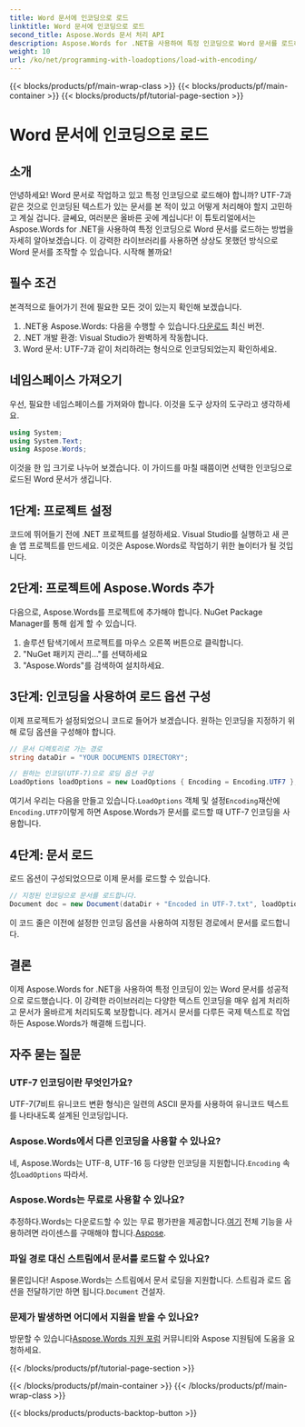 ```yaml
---
title: Word 문서에 인코딩으로 로드
linktitle: Word 문서에 인코딩으로 로드
second_title: Aspose.Words 문서 처리 API
description: Aspose.Words for .NET을 사용하여 특정 인코딩으로 Word 문서를 로드하는 방법을 알아보세요. 자세한 설명이 있는 단계별 가이드.
weight: 10
url: /ko/net/programming-with-loadoptions/load-with-encoding/
---
```


{{< blocks/products/pf/main-wrap-class >}}
{{< blocks/products/pf/main-container >}}
{{< blocks/products/pf/tutorial-page-section >}}

# Word 문서에 인코딩으로 로드

## 소개

안녕하세요! Word 문서로 작업하고 있고 특정 인코딩으로 로드해야 합니까? UTF-7과 같은 것으로 인코딩된 텍스트가 있는 문서를 본 적이 있고 어떻게 처리해야 할지 고민하고 계실 겁니다. 글쎄요, 여러분은 올바른 곳에 계십니다! 이 튜토리얼에서는 Aspose.Words for .NET을 사용하여 특정 인코딩으로 Word 문서를 로드하는 방법을 자세히 알아보겠습니다. 이 강력한 라이브러리를 사용하면 상상도 못했던 방식으로 Word 문서를 조작할 수 있습니다. 시작해 볼까요!

## 필수 조건

본격적으로 들어가기 전에 필요한 모든 것이 있는지 확인해 보겠습니다.

1.  .NET용 Aspose.Words: 다음을 수행할 수 있습니다.[다운로드](https://releases.aspose.com/words/net/) 최신 버전.
2. .NET 개발 환경: Visual Studio가 완벽하게 작동합니다.
3. Word 문서: UTF-7과 같이 처리하려는 형식으로 인코딩되었는지 확인하세요.

## 네임스페이스 가져오기

우선, 필요한 네임스페이스를 가져와야 합니다. 이것을 도구 상자의 도구라고 생각하세요.

```csharp
using System;
using System.Text;
using Aspose.Words;
```

이것을 한 입 크기로 나누어 보겠습니다. 이 가이드를 마칠 때쯤이면 선택한 인코딩으로 로드된 Word 문서가 생깁니다.

## 1단계: 프로젝트 설정

코드에 뛰어들기 전에 .NET 프로젝트를 설정하세요. Visual Studio를 실행하고 새 콘솔 앱 프로젝트를 만드세요. 이것은 Aspose.Words로 작업하기 위한 놀이터가 될 것입니다.

## 2단계: 프로젝트에 Aspose.Words 추가

다음으로, Aspose.Words를 프로젝트에 추가해야 합니다. NuGet Package Manager를 통해 쉽게 할 수 있습니다.

1. 솔루션 탐색기에서 프로젝트를 마우스 오른쪽 버튼으로 클릭합니다.
2. "NuGet 패키지 관리..."를 선택하세요
3. "Aspose.Words"를 검색하여 설치하세요.

## 3단계: 인코딩을 사용하여 로드 옵션 구성

이제 프로젝트가 설정되었으니 코드로 들어가 보겠습니다. 원하는 인코딩을 지정하기 위해 로딩 옵션을 구성해야 합니다.

```csharp
// 문서 디렉토리로 가는 경로
string dataDir = "YOUR DOCUMENTS DIRECTORY";

// 원하는 인코딩(UTF-7)으로 로딩 옵션 구성
LoadOptions loadOptions = new LoadOptions { Encoding = Encoding.UTF7 };
```

 여기서 우리는 다음을 만들고 있습니다.`LoadOptions` 객체 및 설정`Encoding`재산에`Encoding.UTF7`이렇게 하면 Aspose.Words가 문서를 로드할 때 UTF-7 인코딩을 사용합니다.

## 4단계: 문서 로드

로드 옵션이 구성되었으므로 이제 문서를 로드할 수 있습니다.

```csharp
// 지정된 인코딩으로 문서를 로드합니다.
Document doc = new Document(dataDir + "Encoded in UTF-7.txt", loadOptions);
```

이 코드 줄은 이전에 설정한 인코딩 옵션을 사용하여 지정된 경로에서 문서를 로드합니다.

## 결론

이제 Aspose.Words for .NET을 사용하여 특정 인코딩이 있는 Word 문서를 성공적으로 로드했습니다. 이 강력한 라이브러리는 다양한 텍스트 인코딩을 매우 쉽게 처리하고 문서가 올바르게 처리되도록 보장합니다. 레거시 문서를 다루든 국제 텍스트로 작업하든 Aspose.Words가 해결해 드립니다.

## 자주 묻는 질문

### UTF-7 인코딩이란 무엇인가요?
UTF-7(7비트 유니코드 변환 형식)은 일련의 ASCII 문자를 사용하여 유니코드 텍스트를 나타내도록 설계된 인코딩입니다.

### Aspose.Words에서 다른 인코딩을 사용할 수 있나요?
 네, Aspose.Words는 UTF-8, UTF-16 등 다양한 인코딩을 지원합니다.`Encoding` 속성`LoadOptions` 따라서.

### Aspose.Words는 무료로 사용할 수 있나요?
 추정하다.Words는 다운로드할 수 있는 무료 평가판을 제공합니다.[여기](https://releases.aspose.com/) 전체 기능을 사용하려면 라이센스를 구매해야 합니다.[Aspose](https://purchase.aspose.com/buy).

### 파일 경로 대신 스트림에서 문서를 로드할 수 있나요?
 물론입니다! Aspose.Words는 스트림에서 문서 로딩을 지원합니다. 스트림과 로드 옵션을 전달하기만 하면 됩니다.`Document` 건설자.

### 문제가 발생하면 어디에서 지원을 받을 수 있나요?
 방문할 수 있습니다[Aspose.Words 지원 포럼](https://forum.aspose.com/c/words/8) 커뮤니티와 Aspose 지원팀에 도움을 요청하세요.

{{< /blocks/products/pf/tutorial-page-section >}}

{{< /blocks/products/pf/main-container >}}
{{< /blocks/products/pf/main-wrap-class >}}

{{< blocks/products/products-backtop-button >}}
